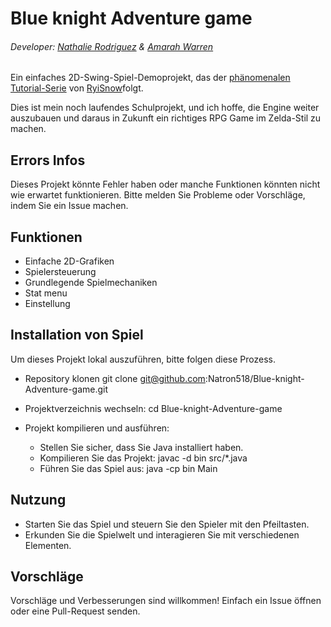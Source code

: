 # Blue knight Adventure game
###### Developer:  [Nathalie Rodriguez](https://github.com/Natron518) & [Amarah Warren](https://github.com/b1polarbear)
Ein einfaches 2D-Swing-Spiel-Demoprojekt, das der [phänomenalen Tutorial-Serie](https://www.youtube.com/playlist?list=PL_QPQmz5C6WUF-pOQDsbsKbaBZqXj4qSq) von [RyiSnow](https://www.youtube.com/c/RyiSnow)folgt. 

Dies ist mein noch laufendes Schulprojekt, und ich hoffe, die Engine weiter auszubauen und daraus in Zukunft ein richtiges RPG Game im Zelda-Stil zu machen.

## Errors Infos
Dieses Projekt könnte Fehler haben oder manche Funktionen könnten nicht wie erwartet funktionieren. Bitte melden Sie Probleme oder Vorschläge, indem Sie ein Issue machen.

## Funktionen
- Einfache 2D-Grafiken
- Spielersteuerung
- Grundlegende Spielmechaniken
- Stat menu
- Einstellung 

## Installation von Spiel
Um dieses Projekt lokal auszuführen, bitte folgen diese Prozess.

- Repository klonen
  git clone  git@github.com:Natron518/Blue-knight-Adventure-game.git 

- Projektverzeichnis wechseln:
  cd Blue-knight-Adventure-game

- Projekt kompilieren und ausführen: 
  * Stellen Sie sicher, dass Sie Java installiert haben.
  * Kompilieren Sie das Projekt: javac -d bin src/*.java
  * Führen Sie das Spiel aus: java -cp bin Main

## Nutzung
* Starten Sie das Spiel und steuern Sie den Spieler mit den Pfeiltasten.
* Erkunden Sie die Spielwelt und interagieren Sie mit verschiedenen Elementen.

##  Vorschläge
Vorschläge und Verbesserungen sind willkommen!
Einfach ein Issue öffnen oder eine Pull-Request senden.
